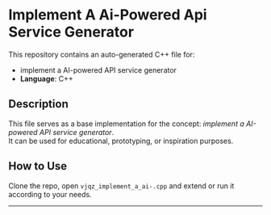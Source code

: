 # Implement A Ai-Powered Api Service Generator

This repository contains an auto-generated C++ file for:

- implement a AI-powered API service generator
- **Language**: C++

## Description

This file serves as a base implementation for the concept: *implement a AI-powered API service generator*.  
It can be used for educational, prototyping, or inspiration purposes.

## How to Use

Clone the repo, open `vjqz_implement_a_ai-.cpp` and extend or run it according to your needs.

---


